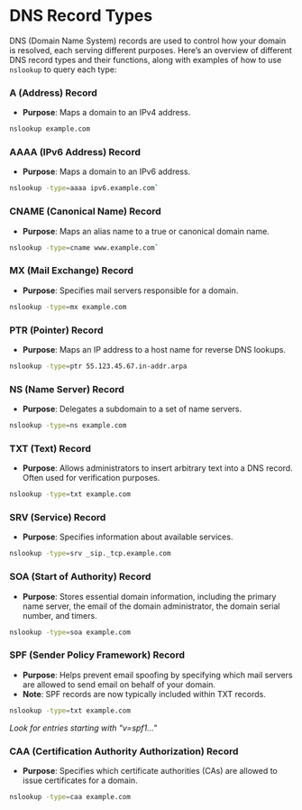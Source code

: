 # DNS Record Types

DNS (Domain Name System) records are used to control how your domain is resolved, each serving different purposes. Here’s an overview of different DNS record types and their functions, along with examples of how to use `nslookup` to query each type:

### A (Address) Record
- **Purpose**: Maps a domain to an IPv4 address.

```bash
nslookup example.com
```

### AAAA (IPv6 Address) Record
- **Purpose**: Maps a domain to an IPv6 address.

```bash
nslookup -type=aaaa ipv6.example.com`
```

### CNAME (Canonical Name) Record
- **Purpose**: Maps an alias name to a true or canonical domain name.

```bash
nslookup -type=cname www.example.com`
```

### MX (Mail Exchange) Record
- **Purpose**: Specifies mail servers responsible for a domain.

```bash
nslookup -type=mx example.com
```

### PTR (Pointer) Record
- **Purpose**: Maps an IP address to a host name for reverse DNS lookups.

```bash
nslookup -type=ptr 55.123.45.67.in-addr.arpa
```

### NS (Name Server) Record
- **Purpose**: Delegates a subdomain to a set of name servers.

```bash
nslookup -type=ns example.com
```

### TXT (Text) Record
- **Purpose**: Allows administrators to insert arbitrary text into a DNS record. Often used for verification purposes.

```bash
nslookup -type=txt example.com
```

### SRV (Service) Record
- **Purpose**: Specifies information about available services.

```bash
nslookup -type=srv _sip._tcp.example.com
```

### SOA (Start of Authority) Record
- **Purpose**: Stores essential domain information, including the primary name server, the email of the domain administrator, the domain serial number, and timers.

```bash
nslookup -type=soa example.com
```

### SPF (Sender Policy Framework) Record
- **Purpose**: Helps prevent email spoofing by specifying which mail servers are allowed to send email on behalf of your domain.
- **Note**: SPF records are now typically included within TXT records.

```bash
nslookup -type=txt example.com
```
*Look for entries starting with "v=spf1..."*

### CAA (Certification Authority Authorization) Record
- **Purpose**: Specifies which certificate authorities (CAs) are allowed to issue certificates for a domain.

```bash
nslookup -type=caa example.com
```
